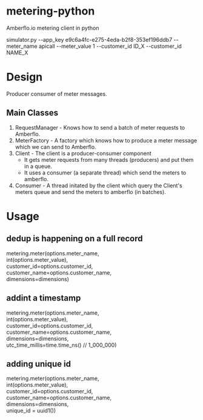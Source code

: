 # metering-python
Amberflo.io metering client in python

simulator.py --app_key e9c6a4fc-e275-4eda-b2f8-353ef196ddb7 --meter_name apicall --meter_value 1 --customer_id ID_X --customer_id NAME_X

# Design
Producer consumer of meter messages.

## Main Classes
1. RequestManager - Knows how to send a batch of meter requests to Amberflo.
2. MeterFactory - A factory which knows how to produce a meter message which we can send to Amberflo.
3. Client - The client is a producer-consumer component
    * It gets meter requests from many threads (producers) and put them in a queue.
    * It uses a consumer (a separate thread) which send the meters to amberflo.
4. Consumer - A thread initated by the client which query the Client's meters queue and send the meters to amberflo (in batches).

# Usage
## dedup is happening on a full record
metering.meter(options.meter_name, \
    int(options.meter_value), \
    customer_id=options.customer_id, \
    customer_name=options.customer_name, \
    dimensions=dimensions)
## addint a timestamp
metering.meter(options.meter_name, \
    int(options.meter_value), \
    customer_id=options.customer_id, \
    customer_name=options.customer_name, \
    dimensions=dimensions, \
    utc_time_millis=time.time_ns() // 1_000_000)
## adding unique id
metering.meter(options.meter_name, \
    int(options.meter_value), \
    customer_id=options.customer_id, \
    customer_name=options.customer_name, \
    dimensions=dimensions, \
    unique_id = uuid1())
